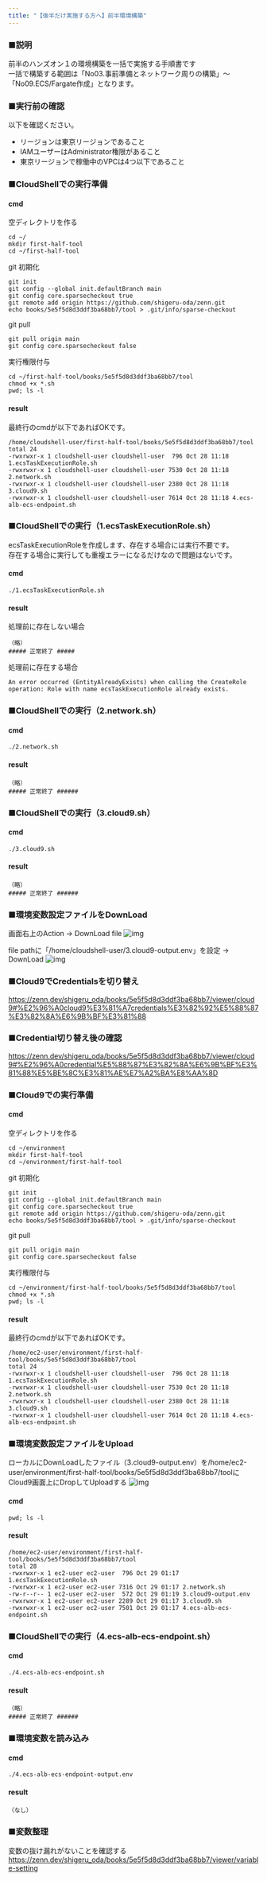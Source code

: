 ```yaml
---
title: "【後半だけ実施する方へ】前半環境構築"
---
```

### ■説明

前半のハンズオン１の環境構築を一括で実施する手順書です  
一括で構築する範囲は「No03.事前準備とネットワーク周りの構築」〜「No09.ECS/Fargate作成」となります。

### ■実行前の確認

以下を確認ください。

- リージョンは東京リージョンであること
- IAMユーザーはAdministrator権限があること
- 東京リージョンで稼働中のVPCは4つ以下であること

### ■CloudShellでの実行準備

#### cmd

空ディレクトリを作る

```shell
cd ~/
mkdir first-half-tool
cd ~/first-half-tool
```

git 初期化

```shell
git init
git config --global init.defaultBranch main
git config core.sparsecheckout true
git remote add origin https://github.com/shigeru-oda/zenn.git
echo books/5e5f5d8d3ddf3ba68bb7/tool > .git/info/sparse-checkout
```

git pull

```shell
git pull origin main
git config core.sparsecheckout false
```

実行権限付与

```shell
cd ~/first-half-tool/books/5e5f5d8d3ddf3ba68bb7/tool
chmod +x *.sh
pwd; ls -l
```

#### result

最終行のcmdが以下であればOKです。

```shell
/home/cloudshell-user/first-half-tool/books/5e5f5d8d3ddf3ba68bb7/tool
total 24
-rwxrwxr-x 1 cloudshell-user cloudshell-user  796 Oct 28 11:18 1.ecsTaskExecutionRole.sh
-rwxrwxr-x 1 cloudshell-user cloudshell-user 7530 Oct 28 11:18 2.network.sh
-rwxrwxr-x 1 cloudshell-user cloudshell-user 2380 Oct 28 11:18 3.cloud9.sh
-rwxrwxr-x 1 cloudshell-user cloudshell-user 7614 Oct 28 11:18 4.ecs-alb-ecs-endpoint.sh
```

### ■CloudShellでの実行（1.ecsTaskExecutionRole.sh）

ecsTaskExecutionRoleを作成します、存在する場合には実行不要です。  
存在する場合に実行しても重複エラーになるだけなので問題はないです。

#### cmd

```shell
./1.ecsTaskExecutionRole.sh
```

#### result

処理前に存在しない場合

```shell
（略）
##### 正常終了 #####
```

処理前に存在する場合

```shell
An error occurred (EntityAlreadyExists) when calling the CreateRole operation: Role with name ecsTaskExecutionRole already exists.
```

### ■CloudShellでの実行（2.network.sh）

#### cmd

```shell
./2.network.sh
```

#### result

```shell
（略）
##### 正常終了 ######
```

### ■CloudShellでの実行（3.cloud9.sh）

#### cmd

```shell
./3.cloud9.sh
```

#### result

```shell
（略）
##### 正常終了 ######
```

### ■環境変数設定ファイルをDownLoad
画面右上のAction -> DownLoad file
![img](https://raw.githubusercontent.com/shigeru-oda/zenn/main/books/5e5f5d8d3ddf3ba68bb7/image/addimg1-1.png)

file pathに「/home/cloudshell-user/3.cloud9-output.env」を設定 -> DownLoad
![img](https://raw.githubusercontent.com/shigeru-oda/zenn/main/books/5e5f5d8d3ddf3ba68bb7/image/addimg1-2.png)


### ■Cloud9でCredentialsを切り替え

<https://zenn.dev/shigeru_oda/books/5e5f5d8d3ddf3ba68bb7/viewer/cloud9#%E2%96%A0cloud9%E3%81%A7credentials%E3%82%92%E5%88%87%E3%82%8A%E6%9B%BF%E3%81%88>

### ■Credential切り替え後の確認

<https://zenn.dev/shigeru_oda/books/5e5f5d8d3ddf3ba68bb7/viewer/cloud9#%E2%96%A0credential%E5%88%87%E3%82%8A%E6%9B%BF%E3%81%88%E5%BE%8C%E3%81%AE%E7%A2%BA%E8%AA%8D>

### ■Cloud9での実行準備

#### cmd

空ディレクトリを作る

```shell
cd ~/environment
mkdir first-half-tool
cd ~/environment/first-half-tool
```

git 初期化

```shell
git init
git config --global init.defaultBranch main
git config core.sparsecheckout true
git remote add origin https://github.com/shigeru-oda/zenn.git
echo books/5e5f5d8d3ddf3ba68bb7/tool > .git/info/sparse-checkout
```

git pull

```shell
git pull origin main
git config core.sparsecheckout false
```

実行権限付与

```shell
cd ~/environment/first-half-tool/books/5e5f5d8d3ddf3ba68bb7/tool
chmod +x *.sh
pwd; ls -l
```

#### result

最終行のcmdが以下であればOKです。

```shell
/home/ec2-user/environment/first-half-tool/books/5e5f5d8d3ddf3ba68bb7/tool
total 24
-rwxrwxr-x 1 cloudshell-user cloudshell-user  796 Oct 28 11:18 1.ecsTaskExecutionRole.sh
-rwxrwxr-x 1 cloudshell-user cloudshell-user 7530 Oct 28 11:18 2.network.sh
-rwxrwxr-x 1 cloudshell-user cloudshell-user 2380 Oct 28 11:18 3.cloud9.sh
-rwxrwxr-x 1 cloudshell-user cloudshell-user 7614 Oct 28 11:18 4.ecs-alb-ecs-endpoint.sh
```

### ■環境変数設定ファイルをUpload
ローカルにDownLoadしたファイル（3.cloud9-output.env）を/home/ec2-user/environment/first-half-tool/books/5e5f5d8d3ddf3ba68bb7/toolにCloud9画面上にDropしてUploadする
![img](https://raw.githubusercontent.com/shigeru-oda/zenn/main/books/5e5f5d8d3ddf3ba68bb7/image/addimg1-3.png)

#### cmd

```shell
pwd; ls -l
```

#### result

```shell
/home/ec2-user/environment/first-half-tool/books/5e5f5d8d3ddf3ba68bb7/tool
total 28
-rwxrwxr-x 1 ec2-user ec2-user  796 Oct 29 01:17 1.ecsTaskExecutionRole.sh
-rwxrwxr-x 1 ec2-user ec2-user 7316 Oct 29 01:17 2.network.sh
-rw-r--r-- 1 ec2-user ec2-user  572 Oct 29 01:19 3.cloud9-output.env
-rwxrwxr-x 1 ec2-user ec2-user 2289 Oct 29 01:17 3.cloud9.sh
-rwxrwxr-x 1 ec2-user ec2-user 7501 Oct 29 01:17 4.ecs-alb-ecs-endpoint.sh
```

### ■CloudShellでの実行（4.ecs-alb-ecs-endpoint.sh）

#### cmd

```shell
./4.ecs-alb-ecs-endpoint.sh
```

#### result

```shell
（略）
##### 正常終了 ######
```

### ■環境変数を読み込み

#### cmd

```shell
./4.ecs-alb-ecs-endpoint-output.env
```

#### result

```shell
（なし）
```

### ■変数整理
変数の抜け漏れがないことを確認する
<https://zenn.dev/shigeru_oda/books/5e5f5d8d3ddf3ba68bb7/viewer/variable-setting>
